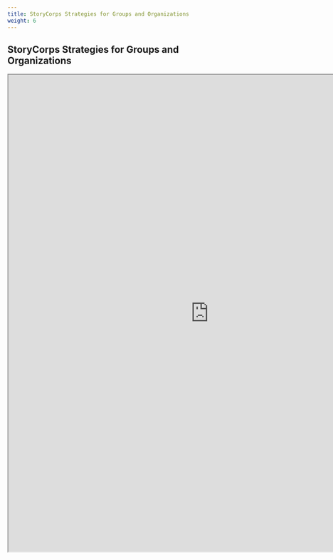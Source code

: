 ```yaml
---
title: StoryCorps Strategies for Groups and Organizations
weight: 6
---
```

## StoryCorps Strategies for Groups and Organizations
<iframe src="https://drive.google.com/file/d/1uIEUafkr8_tnfSXX_kTy963XtpsybmjCLguriQbvO60w6rpS8EGZfbSoZBcqlKQfGLEPhHPKuVITAQO1/preview" width="900" height="1070"></iframe>